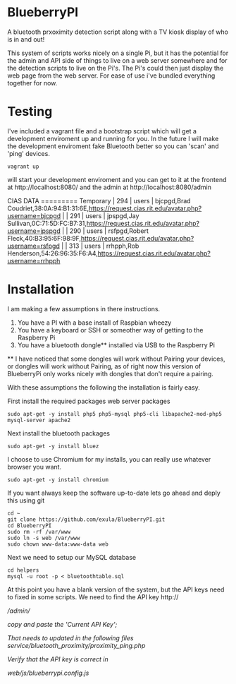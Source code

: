 BlueberryPI
==============

A bluetooth prxoximity detection script along with a TV kiosk display of who is in and out!

This system of scripts works nicely on a single Pi, but it has the potential for the admin and API side of things to live on a web server somewhere
and for the detection scripts to live on the Pi's. The Pi's could then just display the web page from the web server. For ease of use i've bundled everything together for now.


Testing
==============
I've included a vagrant file and a bootstrap script which will get a development enviroment up and running for you.
In the future I will make the development enviroment fake Bluetooth better so you can 'scan' and 'ping' devices.

    vagrant up

 will start your development enviroment and you can get to it at the frontend at http://localhost:8080/ and the admin at http://localhost:8080/admin 



 CIAS DATA
 ========= Temporary
| 294 | users              | bjcpgd,Brad Coudriet,38:0A:94:B1:31:6E,https://request.cias.rit.edu/avatar.php?username=bjcpgd |
| 291 | users              | jpspgd,Jay Sullivan,0C:71:5D:FC:B7:31,https://request.cias.rit.edu/avatar.php?username=jpspgd  |
| 290 | users              | rsfpgd,Robert Fleck,40:B3:95:6F:98:9F,https://request.cias.rit.edu/avatar.php?username=rsfpgd  |
| 313 | users              | rrhpph,Rob Henderson,54:26:96:35:F6:A4,https://request.cias.rit.edu/avatar.php?username=rrhpph 


Installation
=============

I am making a few assumptions in there instructions.

1. You have a PI with a base install of Raspbian wheezy
2. You have a keyboard or SSH or someother way of getting to the Raspberry Pi
3. You have a bluetooth dongle** installed via USB to the Raspberry Pi

** I have noticed that some dongles will work without Pairing your devices, or dongles will work without Pairing, as of right now this version of BlueberryPi only works nicely with dongles that don't require a pairing.

With these assumptions the following the installation is fairly easy.

First install the required packages web server packages

    sudo apt-get -y install php5 php5-mysql php5-cli libapache2-mod-php5 mysql-server apache2 

Next install the bluetooth packages

	sudo apt-get -y install bluez

I choose to use Chromium for my installs, you can really use whatever browser you want.

	sudo apt-get -y install chromium

If you want always keep the software up-to-date lets go ahead and deply this using git

	cd ~
	git clone https://github.com/exula/BlueberryPI.git
	cd BlueberryPI
	sudo rm -rf /var/www
	sudo ln -s web /var/www
	sudo chown www-data:www-data web

Next we need to setup our MySQL database

    cd helpers
    mysql -u root -p < bluetoothtable.sql

At this point you have a blank version of the system, but the API keys need to fixed in some scripts.
We need to find the API key
    http://<address of your pi>/admin/

copy and paste the 'Current API Key';

That needs to updated in the following files
    service/bluetooth_proximity/proximity_ping.php

Verify that the API key is correct in

   web/js/blueberrypi.config.js

